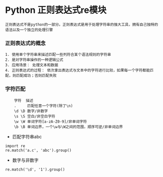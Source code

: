 # Python 正则表达式re模块

```
正则表达式不是python的一部分。正则表达式是用于处理字符串的强大工具，拥有自己独特的语法以及一个独立的处理引擎
```

### 正则表达式的概念

```
1. 使用单个字符串来描述匹配一些列符合某个语法规则的字符串
2. 是对字符串操作的一种逻辑公式
3. 应用场景： 处理文本和数据
4. 正则表达式的过程： 依次拿出表达式与文本中的字符进行比较，如果每一个字符都能匹配，则匹配成功；否则匹配失败
```

### 字符匹配

```
	字符  描述
	. 	  匹配任意一个字符(除了\n)
	\d \D 数字/非数字
	\s \S 空白/非空白字符
	\w \W 单词字符[a-zA-Z0-9]/非单词字符
	\b \B 单词边界，一个\w与\W之间的范围，顺序可逆/非单词边界
```

* 匹配字符串abc

```
import re
re.match('a.c', 'abc').group()
```

* 数字与非数字

```
re.match('\d', '1').group()
```

